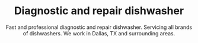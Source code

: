 ---
layout: index
keyword: Dishwasher repair
title: Diagnostic and repair dishwasher
subtitle: "Fast and professional diagnostic and repair dishwasher. Servicing all brands of dishwashers. We work in Dallas, TX and surrounding areas."
---